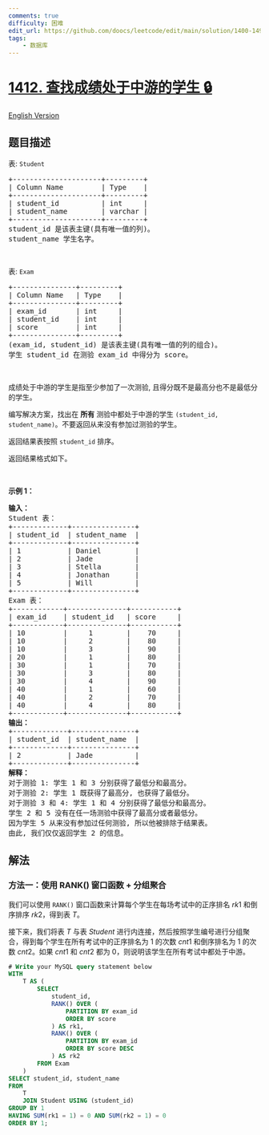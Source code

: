 ```yaml
---
comments: true
difficulty: 困难
edit_url: https://github.com/doocs/leetcode/edit/main/solution/1400-1499/1412.Find%20the%20Quiet%20Students%20in%20All%20Exams/README.md
tags:
    - 数据库
---
```


# [1412. 查找成绩处于中游的学生 🔒](https://leetcode.cn/problems/find-the-quiet-students-in-all-exams)

[English Version](/solution/1400-1499/1412.Find%20the%20Quiet%20Students%20in%20All%20Exams/README_EN.md)

## 题目描述

<!-- 这里写题目描述 -->

<p>表: <code>Student</code></p>

<pre>
+---------------------+---------+
| Column Name         | Type    |
+---------------------+---------+
| student_id          | int     |
| student_name        | varchar |
+---------------------+---------+
student_id 是该表主键(具有唯一值的列)。
student_name 学生名字。</pre>

<p>&nbsp;</p>

<p>表: <code>Exam</code></p>

<pre>
+---------------+---------+
| Column Name   | Type    |
+---------------+---------+
| exam_id       | int     |
| student_id    | int     |
| score         | int     |
+---------------+---------+
(exam_id, student_id) 是该表主键(具有唯一值的列的组合)。
学生 student_id 在测验 exam_id 中得分为 score。
</pre>

<p>&nbsp;</p>

<p>成绩处于中游的学生是指至少参加了一次测验,&nbsp;且得分既不是最高分也不是最低分的学生。</p>

<p>编写解决方案，找出在 <strong>所有</strong> 测验中都处于中游的学生 <code>(student_id, student_name)</code>。不要返回从来没有参加过测验的学生。</p>

<p>返回结果表按照&nbsp;<code>student_id</code>&nbsp;排序。</p>

<p>返回结果格式如下。</p>

<p>&nbsp;</p>

<p><strong>示例 1：</strong></p>

<pre>
<strong>输入：</strong>
Student 表：
+-------------+---------------+
| student_id  | student_name  |
+-------------+---------------+
| 1           | Daniel        |
| 2           | Jade          |
| 3           | Stella        |
| 4           | Jonathan      |
| 5           | Will          |
+-------------+---------------+
Exam 表：
+------------+--------------+-----------+
| exam_id    | student_id   | score     |
+------------+--------------+-----------+
| 10         |     1        |    70     |
| 10         |     2        |    80     |
| 10         |     3        |    90     |
| 20         |     1        |    80     |
| 30         |     1        |    70     |
| 30         |     3        |    80     |
| 30         |     4        |    90     |
| 40         |     1        |    60     |
| 40         |     2        |    70     |
| 40         |     4        |    80     |
+------------+--------------+-----------+
<strong>输出：</strong>
+-------------+---------------+
| student_id  | student_name  |
+-------------+---------------+
| 2           | Jade          |
+-------------+---------------+
<strong>解释：</strong>
对于测验 1: 学生 1 和 3 分别获得了最低分和最高分。
对于测验 2: 学生 1 既获得了最高分, 也获得了最低分。
对于测验 3 和 4: 学生 1 和 4 分别获得了最低分和最高分。
学生 2 和 5 没有在任一场测验中获得了最高分或者最低分。
因为学生 5 从来没有参加过任何测验, 所以他被排除于结果表。
由此, 我们仅仅返回学生 2 的信息。</pre>

## 解法

### 方法一：使用 RANK() 窗口函数 + 分组聚合

我们可以使用 `RANK()` 窗口函数来计算每个学生在每场考试中的正序排名 $rk1$ 和倒序排序 $rk2$，得到表 $T$。

接下来，我们将表 $T$ 与表 $Student$ 进行内连接，然后按照学生编号进行分组聚合，得到每个学生在所有考试中的正序排名为 $1$ 的次数 $cnt1$ 和倒序排名为 $1$ 的次数 $cnt2$。如果 $cnt1$ 和 $cnt2$ 都为 $0$，则说明该学生在所有考试中都处于中游。

<!-- tabs:start -->

```sql
# Write your MySQL query statement below
WITH
    T AS (
        SELECT
            student_id,
            RANK() OVER (
                PARTITION BY exam_id
                ORDER BY score
            ) AS rk1,
            RANK() OVER (
                PARTITION BY exam_id
                ORDER BY score DESC
            ) AS rk2
        FROM Exam
    )
SELECT student_id, student_name
FROM
    T
    JOIN Student USING (student_id)
GROUP BY 1
HAVING SUM(rk1 = 1) = 0 AND SUM(rk2 = 1) = 0
ORDER BY 1;
```

<!-- tabs:end -->

<!-- end -->

